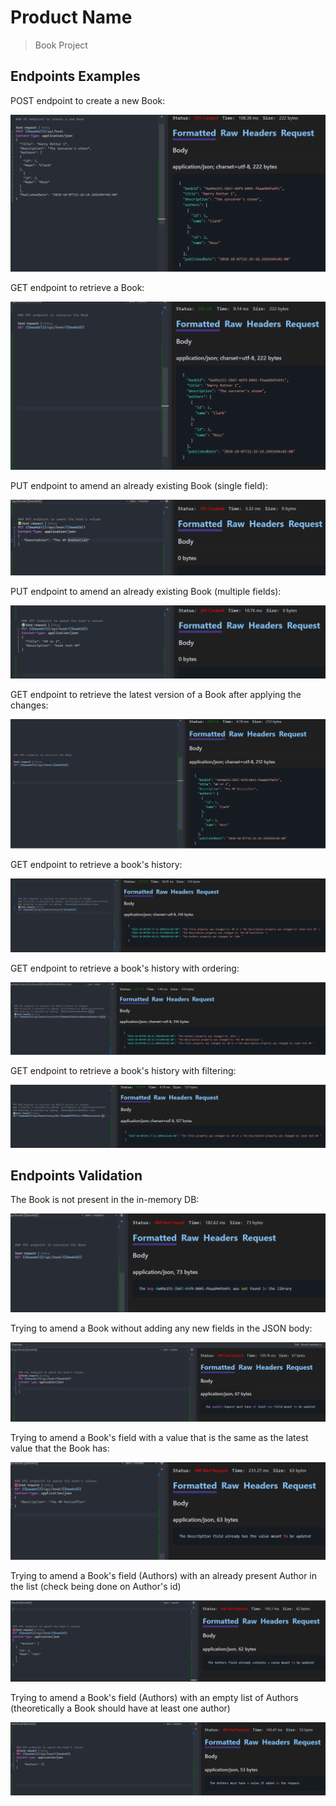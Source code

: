 # Product Name
> Book Project



## Endpoints Examples

POST endpoint to create a new Book:

![](README/CreateBook.png)

GET endpoint to retrieve a Book:

![](README/GetBook.png)

PUT endpoint to amend an already existing Book (single field):

![](README/AmendSingleField.png)

PUT endpoint to amend an already existing Book (multiple fields):

![](README/AmendMultipleFields.png)

GET endpoint to retrieve the latest version of a Book after applying the changes:

![](README/BookAfterAmendments.png)

GET endpoint to retrieve a book's history:

![](README/BookHistory.png)

GET endpoint to retrieve a book's history with ordering:

![](README/BookHistoryDesc.png)

GET endpoint to retrieve a book's history with filtering:

![](README/BookHistoryFiltering.png)

## Endpoints Validation

The Book is not present in the in-memory DB:

![](README/FailedBookRetreival.png)

Trying to amend a Book without adding any new fields in the JSON body:

![](README/BookAmendmentNoFields.png)

Trying to amend a Book's field with a value that is the same as the latest value that the Book has:

![](README/AmendAlreadyExistingField.png)

Trying to amend a Book's field (Authors) with an already present Author in the list (check being done on Author's id)

![](README/BookAmendmentSameField.png)

Trying to amend a Book's field (Authors) with an empty list of Authors (theoretically a Book should have at least one author)

![](README/BookCannotHaveEmptyAuthors.png)









